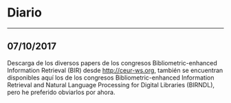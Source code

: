 # Diario
---------------

## 07/10/2017
Descarga de los diversos papers de los congresos  Bibliometric-enhanced Information Retrieval (BIR) desde <http://ceur-ws.org>, también se encuentran disponibles aquí los de los congresos Bibliometric-enhanced Information Retrieval and Natural Language Processing for Digital Libraries (BIRNDL), pero he preferido obviarlos por ahora.
